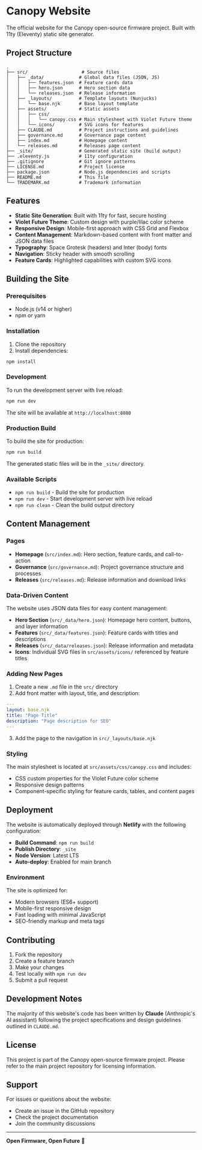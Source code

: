 # Canopy Website

The official website for the Canopy open-source firmware project. Built with 11ty (Eleventy) static site generator.

## Project Structure

```
.
├── src/                    # Source files
│   ├── _data/             # Global data files (JSON, JS)
│   │   ├── features.json  # Feature cards data
│   │   ├── hero.json      # Hero section data  
│   │   └── releases.json  # Release information
│   ├── _layouts/          # Template layouts (Nunjucks)
│   │   └── base.njk       # Base layout template
│   ├── assets/            # Static assets
│   │   ├── css/
│   │   │   └── canopy.css # Main stylesheet with Violet Future theme
│   │   └── icons/         # SVG icons for features
│   ├── CLAUDE.md          # Project instructions and guidelines
│   ├── governance.md      # Governance page content
│   ├── index.md           # Homepage content
│   └── releases.md        # Releases page content
├── _site/                 # Generated static site (build output)
├── .eleventy.js           # 11ty configuration
├── .gitignore             # Git ignore patterns
├── LICENSE.md             # Project license
├── package.json           # Node.js dependencies and scripts
├── README.md              # This file
└── TRADEMARK.md           # Trademark information
```

## Features

- **Static Site Generation**: Built with 11ty for fast, secure hosting
- **Violet Future Theme**: Custom design with purple/lilac color scheme
- **Responsive Design**: Mobile-first approach with CSS Grid and Flexbox
- **Content Management**: Markdown-based content with front matter and JSON data files
- **Typography**: Space Grotesk (headers) and Inter (body) fonts
- **Navigation**: Sticky header with smooth scrolling
- **Feature Cards**: Highlighted capabilities with custom SVG icons

## Building the Site

### Prerequisites

- Node.js (v14 or higher)
- npm or yarn

### Installation

1. Clone the repository
2. Install dependencies:

```bash
npm install
```

### Development

To run the development server with live reload:

```bash
npm run dev
```

The site will be available at `http://localhost:8080`

### Production Build

To build the site for production:

```bash
npm run build
```

The generated static files will be in the `_site/` directory.

### Available Scripts

- `npm run build` - Build the site for production
- `npm run dev` - Start development server with live reload
- `npm run clean` - Clean the build output directory

## Content Management

### Pages

- **Homepage** (`src/index.md`): Hero section, feature cards, and call-to-action
- **Governance** (`src/governance.md`): Project governance structure and processes  
- **Releases** (`src/releases.md`): Release information and download links

### Data-Driven Content

The website uses JSON data files for easy content management:

- **Hero Section** (`src/_data/hero.json`): Homepage hero content, buttons, and layer information
- **Features** (`src/_data/features.json`): Feature cards with titles and descriptions
- **Releases** (`src/_data/releases.json`): Release information and metadata
- **Icons**: Individual SVG files in `src/assets/icons/` referenced by feature titles

### Adding New Pages

1. Create a new `.md` file in the `src/` directory
2. Add front matter with layout, title, and description:

```yaml
---
layout: base.njk
title: "Page Title"
description: "Page description for SEO"
---
```

3. Add the page to the navigation in `src/_layouts/base.njk`

### Styling

The main stylesheet is located at `src/assets/css/canopy.css` and includes:

- CSS custom properties for the Violet Future color scheme
- Responsive design patterns
- Component-specific styling for feature cards, tables, and content pages

## Deployment

The website is automatically deployed through **Netlify** with the following configuration:

- **Build Command**: `npm run build`
- **Publish Directory**: `_site`
- **Node Version**: Latest LTS
- **Auto-deploy**: Enabled for main branch

### Environment

The site is optimized for:
- Modern browsers (ES6+ support)
- Mobile-first responsive design
- Fast loading with minimal JavaScript
- SEO-friendly markup and meta tags

## Contributing

1. Fork the repository
2. Create a feature branch
3. Make your changes
4. Test locally with `npm run dev`
5. Submit a pull request

## Development Notes

The majority of this website's code has been written by **Claude** (Anthropic's AI assistant) following the project specifications and design guidelines outlined in `CLAUDE.md`.

## License

This project is part of the Canopy open-source firmware project. Please refer to the main project repository for licensing information.

## Support

For issues or questions about the website:
- Create an issue in the GitHub repository
- Check the project documentation
- Join the community discussions

---

**Open Firmware, Open Future** 🌿